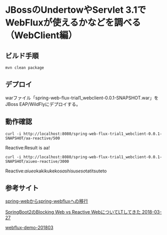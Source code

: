 # JBossのUndertowやServlet 3.1でWebFluxが使えるかなどを調べる（WebClient編）

## ビルド手順

```
mvn clean package
```

## デプロイ

warファイル「spring-web-flux-trial1_webclient-0.0.1-SNAPSHOT.war」をJBoss EAP/WildFlyにデプロイする。

## 動作確認

```
curl -i http://localhost:8080/spring-web-flux-trial1_webclient-0.0.1-SNAPSHOT/aa-reactive/500
```

Reactive:Result is aa!

```
curl -i http://localhost:8080/spring-web-flux-trial1_webclient-0.0.1-SNAPSHOT/aiueo-reactive/3000
```

Reactive:*aiueo*kakikukeko*sashisuseso*tatitsuteto

## 参考サイト

[spring-webからspring-webfluxへの移行](https://qiita.com/rhirabay/items/e829d1e5a0015daa1dd7)

[SpringBoot2のBlocking Web vs Reactive WebについてLTしてきた 2018-03-27](https://bufferings.hatenablog.com/entry/2018/03/27/233152)

[webflux-demo-201803](https://github.com/bufferings/webflux-demo-201803)


